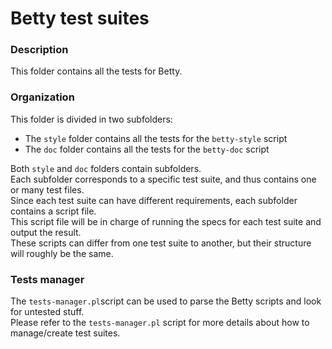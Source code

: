 # Betty test suites

### Description

This folder contains all the tests for Betty.

### Organization

This folder is divided in two subfolders:

 * The `style` folder contains all the tests for the `betty-style` script
 * The `doc` folder contains all the tests for the `betty-doc` script

Both `style` and `doc` folders contain subfolders.  
Each subfolder corresponds to a specific test suite, and thus contains one or many test files.  
Since each test suite can have different requirements, each subfolder contains a script file.  
This script file will be in charge of running the specs for each test suite and output the result.  
These scripts can differ from one test suite to another, but their structure will roughly be the same.

### Tests manager

The `tests-manager.pl`script can be used to parse the Betty scripts and look for untested stuff.  
Please refer to the `tests-manager.pl` script for more details about how to manage/create test suites.
